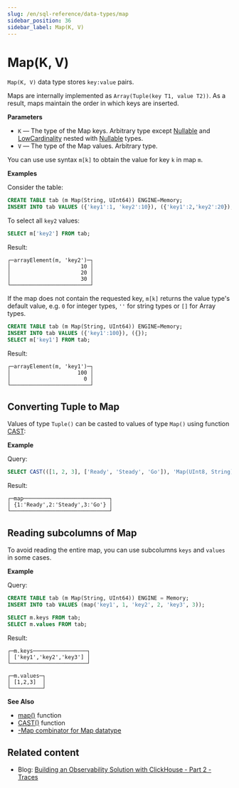 ```yaml
---
slug: /en/sql-reference/data-types/map
sidebar_position: 36
sidebar_label: Map(K, V)
---
```


# Map(K, V)

`Map(K, V)` data type stores `key:value` pairs.

Maps are internally implemented as `Array(Tuple(key T1, value T2))`.
As a result, maps maintain the order in which keys are inserted.

**Parameters**

- `K` — The type of the Map keys. Arbitrary type except [Nullable](../../sql-reference/data-types/nullable.md) and [LowCardinality](../../sql-reference/data-types/lowcardinality.md) nested with [Nullable](../../sql-reference/data-types/nullable.md) types.
- `V` — The type of the Map values. Arbitrary type.

You can use use syntax `m[k]` to obtain the value for key `k` in map `m`.

**Examples**

Consider the table:

``` sql
CREATE TABLE tab (m Map(String, UInt64)) ENGINE=Memory;
INSERT INTO tab VALUES ({'key1':1, 'key2':10}), ({'key1':2,'key2':20}), ({'key1':3,'key2':30});
```

To select all `key2` values:

```sql
SELECT m['key2'] FROM tab;
```

Result:

```text
┌─arrayElement(m, 'key2')─┐
│                      10 │
│                      20 │
│                      30 │
└─────────────────────────┘
```

If the map does not contain the requested key, `m[k]` returns the value type's default value, e.g. `0` for integer types, `''` for string types or `[]` for Array types.

```sql
CREATE TABLE tab (m Map(String, UInt64)) ENGINE=Memory;
INSERT INTO tab VALUES ({'key1':100}), ({});
SELECT m['key1'] FROM tab;
```

Result:

```text
┌─arrayElement(m, 'key1')─┐
│                     100 │
│                       0 │
└─────────────────────────┘
```

## Converting Tuple to Map

Values of type `Tuple()` can be casted to values of type `Map()` using function [CAST](../../sql-reference/functions/type-conversion-functions.md#type_conversion_function-cast):

**Example**

Query:

``` sql
SELECT CAST(([1, 2, 3], ['Ready', 'Steady', 'Go']), 'Map(UInt8, String)') AS map;
```

Result:

``` text
┌─map───────────────────────────┐
│ {1:'Ready',2:'Steady',3:'Go'} │
└───────────────────────────────┘
```

## Reading subcolumns of Map

To avoid reading the entire map, you can use subcolumns `keys` and `values` in some cases.

**Example**

Query:

``` sql
CREATE TABLE tab (m Map(String, UInt64)) ENGINE = Memory;
INSERT INTO tab VALUES (map('key1', 1, 'key2', 2, 'key3', 3));

SELECT m.keys FROM tab;
SELECT m.values FROM tab;
```

Result:

``` text
┌─m.keys─────────────────┐
│ ['key1','key2','key3'] │
└────────────────────────┘

┌─m.values─┐
│ [1,2,3]  │
└──────────┘
```

**See Also**

- [map()](../../sql-reference/functions/tuple-map-functions.md#function-map) function
- [CAST()](../../sql-reference/functions/type-conversion-functions.md#type_conversion_function-cast) function
- [-Map combinator for Map datatype](../aggregate-functions/combinators.md#-map)


## Related content

- Blog: [Building an Observability Solution with ClickHouse - Part 2 - Traces](https://clickhouse.com/blog/storing-traces-and-spans-open-telemetry-in-clickhouse)
